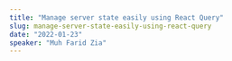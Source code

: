 ```yaml
---
title: "Manage server state easily using React Query"
slug: manage-server-state-easily-using-react-query
date: "2022-01-23"
speaker: "Muh Farid Zia"
---
```


